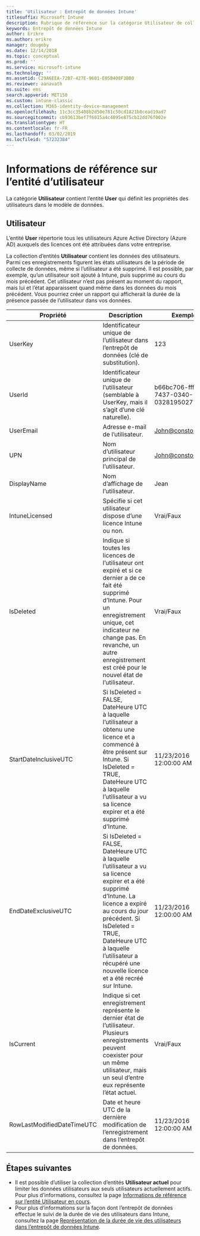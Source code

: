 ```yaml
---
title: 'Utilisateur : Entrepôt de données Intune'
titlesuffix: Microsoft Intune
description: Rubrique de référence sur la catégorie Utilisateur de collections d’entités dans l’API d’entrepôt de données Intune.
keywords: Entrepôt de données Intune
author: Erikre
ms.author: erikre
manager: dougeby
ms.date: 12/14/2018
ms.topic: conceptual
ms.prod: ''
ms.service: microsoft-intune
ms.technology: ''
ms.assetid: C29A6EEA-72B7-427E-9601-E05B408F3BB0
ms.reviewer: aanavath
ms.suite: ems
search.appverid: MET150
ms.custom: intune-classic
ms.collection: M365-identity-device-management
ms.openlocfilehash: 11c3cc35408b2d50e781c50cd1821b8cead19ad7
ms.sourcegitcommit: cb93613bef7f6015a4c4095e875cb12dd76f002e
ms.translationtype: HT
ms.contentlocale: fr-FR
ms.lasthandoff: 03/02/2019
ms.locfileid: "57232384"
---
```

# <a name="reference-for-user-entity"></a>Informations de référence sur l’entité d’utilisateur

La catégorie **Utilisateur** contient l’entité **User** qui définit les propriétés des utilisateurs dans le modèle de données.

## <a name="user"></a>Utilisateur

L’entité **User** répertorie tous les utilisateurs Azure Active Directory (Azure AD) auxquels des licences ont été attribuées dans votre entreprise.

La collection d’entités **Utilisateur** contient les données des utilisateurs. Parmi ces enregistrements figurent les états utilisateurs de la période de collecte de données, même si l’utilisateur a été supprimé. Il est possible, par exemple, qu’un utilisateur soit ajouté à Intune, puis supprimé au cours du mois précédent. Cet utilisateur n’est pas présent au moment du rapport, mais lui et l’état apparaissent quand même dans les données du mois précédent. Vous pourriez créer un rapport qui afficherait la durée de la présence passée de l’utilisateur dans vos données.

| Propriété  | Description | Exemple |
|---------|------------|--------|
| UserKey |Identificateur unique de l’utilisateur dans l’entrepôt de données (clé de substitution). |123 |
| UserId |Identificateur unique de l’utilisateur (semblable à UserKey, mais il s’agit d’une clé naturelle). |b66bc706-ffff-7437-0340-032819502773 |
| UserEmail |Adresse e-mail de l’utilisateur. |John@constoso.com |
| UPN | Nom d’utilisateur principal de l’utilisateur. | John@constoso.com |
| DisplayName |Nom d’affichage de l’utilisateur. |Jean |
| IntuneLicensed |Spécifie si cet utilisateur dispose d’une licence Intune ou non. |Vrai/Faux |
| IsDeleted | Indique si toutes les licences de l’utilisateur ont expiré et si ce dernier a de ce fait été supprimé d’Intune. Pour un enregistrement unique, cet indicateur ne change pas. En revanche, un autre enregistrement est créé pour le nouvel état de l’utilisateur. |Vrai/Faux |
| StartDateInclusiveUTC |Si IsDeleted = FALSE, DateHeure UTC à laquelle l’utilisateur a obtenu une licence et a commencé à être présent sur Intune. Si IsDeleted = TRUE, DateHeure UTC à laquelle l’utilisateur a vu sa licence expirer et a été supprimé d’Intune. |11/23/2016 12:00:00 AM |
| EndDateExclusiveUTC |Si IsDeleted = FALSE, DateHeure UTC à laquelle l’utilisateur a vu sa licence expirer et a été supprimé d’Intune. La licence a expiré au cours du jour précédent. Si IsDeleted = TRUE, DateHeure UTC à laquelle l’utilisateur a récupéré une nouvelle licence et a été recréé sur Intune.  |11/23/2016 12:00:00 AM |
| IsCurrent |Indique si cet enregistrement représente le dernier état de l’utilisateur. Plusieurs enregistrements peuvent coexister pour un même utilisateur, mais un seul d’entre eux représente l’état actuel.  |Vrai/Faux |
| RowLastModifiedDateTimeUTC |Date et heure UTC de la dernière modification de l’enregistrement dans l’entrepôt de données.  |11/23/2016 12:00:00 AM |

## <a name="next-steps"></a>Étapes suivantes
 - Il est possible d’utiliser la collection d’entités **Utilisateur actuel** pour limiter les données utilisateurs aux seuls utilisateurs actuellement actifs. Pour plus d’informations, consultez la page [Informations de référence sur l’entité Utilisateur en cours](reports-ref-current-user.md).
 - Pour plus d’informations sur la façon dont l’entrepôt de données effectue le suivi de la durée de vie des utilisateurs dans Intune, consultez la page [Représentation de la durée de vie des utilisateurs dans l’entrepôt de données Intune](reports-ref-user-timeline.md).
